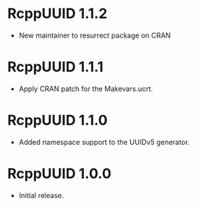 # RcppUUID 1.1.2

* New maintainer to resurrect package on CRAN

# RcppUUID 1.1.1

* Apply CRAN patch for the Makevars.ucrt.

# RcppUUID 1.1.0

* Added namespace support to the UUIDv5 generator.

# RcppUUID 1.0.0

* Initial release.
